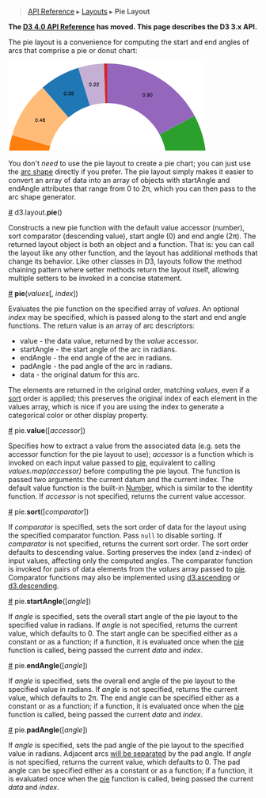 > [API Reference](API-Reference.md) ▸ [Layouts](Layouts.md) ▸ **Pie Layout**

**The [D3 4.0 API Reference](https://github.com/d3/d3/blob/master/API.md) has moved. This page describes the D3 3.x API.**

The pie layout is a convenience for computing the start and end angles of arcs that comprise a pie or donut chart:

![pie](img/pie.png)

You don't *need* to use the pie layout to create a pie chart; you can just use the [arc shape](SVG-Shapes.md#arc) directly if you prefer. The pie layout simply makes it easier to convert an array of data into an array of objects with startAngle and endAngle attributes that range from 0 to 2π, which you can then pass to the arc shape generator.

<a name="pie" href="#pie">#</a> d3.layout.<b>pie</b>()

Constructs a new pie function with the default value accessor (number), sort comparator (descending value), start angle (0) and end angle (2π). The returned layout object is both an object and a function. That is: you can call the layout like any other function, and the layout has additional methods that change its behavior. Like other classes in D3, layouts follow the method chaining pattern where setter methods return the layout itself, allowing multiple setters to be invoked in a concise statement.

<a name="_pie" href="#_pie">#</a> <b>pie</b>(<i>values</i>[, <i>index</i>])

Evaluates the pie function on the specified array of *values*. An optional *index* may be specified, which is passed along to the start and end angle functions. The return value is an array of arc descriptors:

* value - the data value, returned by the *value* accessor.
* startAngle - the start angle of the arc in radians.
* endAngle - the end angle of the arc in radians.
* padAngle - the pad angle of the arc in radians.
* data - the original datum for this arc.

The elements are returned in the original order, matching *values*, even if a [sort](#sort) order is applied; this preserves the original index of each element in the values array, which is nice if you are using the index to generate a categorical color or other display property.

<a name="value" href="#value">#</a> pie.<b>value</b>([<i>accessor</i>])

Specifies how to extract a value from the associated data (e.g. sets the accessor function for the pie layout to use); *accessor* is a function which is invoked on each input value passed to [pie](#_pie), equivalent to calling *values.map(accessor)* before computing the pie layout. The function is passed two arguments: the current datum and the current index. The default value function is the built-in [Number](https://developer.mozilla.org/en/JavaScript/Reference/Global_Objects/Number), which is similar to the identity function. If *accessor* is not specified, returns the current value accessor.

<a name="sort" href="#sort">#</a> pie.<b>sort</b>([<i>comparator</i>])

If *comparator* is specified, sets the sort order of data for the layout using the specified comparator function. Pass `null` to disable sorting. If *comparator* is not specified, returns the current sort order. The sort order defaults to descending value. Sorting preserves the index (and z-index) of input values, affecting only the computed angles. The comparator function is invoked for pairs of data elements from the *values* array passed to [pie](#_pie). Comparator functions may also be implemented using [d3.ascending](Arrays.md#d3_ascending) or [d3.descending](Arrays.md#d3_descending).

<a name="startAngle" href="#startAngle">#</a> pie.<b>startAngle</b>([<i>angle</i>])

If *angle* is specified, sets the overall start angle of the pie layout to the specified value in radians. If *angle* is not specified, returns the current value, which defaults to 0. The start angle can be specified either as a constant or as a function; if a function, it is evaluated once when the [pie](#_pie) function is called, being passed the current *data* and *index*.

<a name="endAngle" href="#endAngle">#</a> pie.<b>endAngle</b>([<i>angle</i>])

If *angle* is specified, sets the overall end angle of the pie layout to the specified value in radians. If *angle* is not specified, returns the current value, which defaults to 2π. The end angle can be specified either as a constant or as a function; if a function, it is evaluated once when the [pie](#_pie) function is called, being passed the current *data* and *index*.

<a name="padAngle" href="#padAngle">#</a> pie.<b>padAngle</b>([<i>angle</i>])

If *angle* is specified, sets the pad angle of the pie layout to the specified value in radians. Adjacent arcs [will be separated](http://bl.ocks.org/mbostock/f098d146315be4d1db52) by the pad angle. If *angle* is not specified, returns the current value, which defaults to 0. The pad angle can be specified either as a constant or as a function; if a function, it is evaluated once when the [pie](#_pie) function is called, being passed the current *data* and *index*.
